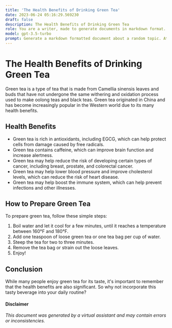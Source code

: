 ```yaml
---
title: 'The Health Benefits of Drinking Green Tea'
date: 2023-06-24 05:16:29.569230
draft: false
description: The Health Benefits of Drinking Green Tea
role: You are a writer, made to generate documents in markdown format. It is very important that all of the documents you generate are in valid markdown format.
model: gpt-3.5-turbo
prompt: Generate a markdown formatted document about a random topic. At the bottom, include a disclaimer explaining that the document was generated by you. The first line of the document should be the title. Make sure that the entire document is in proper markdown format, using a mix of various tags to make the document visually appealing.
---
```


# The Health Benefits of Drinking Green Tea

Green tea is a type of tea that is made from Camellia sinensis leaves and buds that have not undergone the same withering and oxidation process used to make oolong teas and black teas. Green tea originated in China and has become increasingly popular in the Western world due to its many health benefits.

## Health Benefits

- Green tea is rich in antioxidants, including EGCG, which can help protect cells from damage caused by free radicals.
- Green tea contains caffeine, which can improve brain function and increase alertness.
- Green tea may help reduce the risk of developing certain types of cancer, including breast, prostate, and colorectal cancer.
- Green tea may help lower blood pressure and improve cholesterol levels, which can reduce the risk of heart disease.
- Green tea may help boost the immune system, which can help prevent infections and other illnesses.

## How to Prepare Green Tea

To prepare green tea, follow these simple steps:

1. Boil water and let it cool for a few minutes, until it reaches a temperature between 160°F and 180°F.
2. Add one teaspoon of loose green tea or one tea bag per cup of water.
3. Steep the tea for two to three minutes.
4. Remove the tea bag or strain out the loose leaves.
5. Enjoy!

## Conclusion

While many people enjoy green tea for its taste, it's important to remember that the health benefits are also significant. So why not incorporate this tasty beverage into your daily routine?

#### Disclaimer

*This document was generated by a virtual assistant and may contain errors or inconsistencies.*